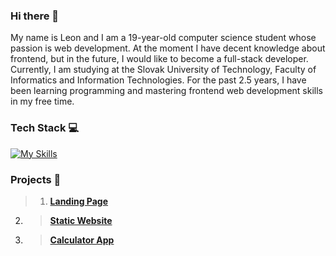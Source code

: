 ### Hi there 👋
My name is Leon and I am a 19-year-old computer science student whose passion is web development. At the moment I have decent knowledge about frontend, but in the future, I would like to become a full-stack developer. Currently, I am studying at the Slovak University of Technology, Faculty of Informatics and Information Technologies. For the past 2.5 years, I have been learning programming and mastering frontend web development skills in my free time.
### Tech Stack 💻
[![My Skills](https://skillicons.dev/icons?i=html,css,bootstrap,sass,js,react,mui,firebase,figma&perline=10)](https://skillicons.dev)
### Projects 📂
> 1. **[Landing Page](https://github.com/radoleon/projects/tree/c28a0f053c2c922c28de45cd1c4d453e9217d286/project%201%20-%20landing%20page)**
2. > **[Static Website](https://github.com/radoleon/projects/tree/c28a0f053c2c922c28de45cd1c4d453e9217d286/project%202%20-%20static%20website)**
3. > **[Calculator App](https://github.com/radoleon/projects/tree/c28a0f053c2c922c28de45cd1c4d453e9217d286/project%203%20-%20calculator%20app)**

